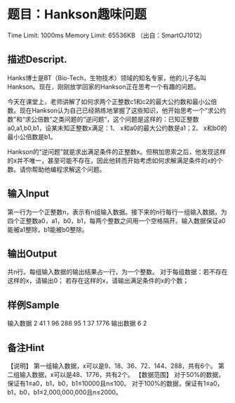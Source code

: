题目：Hankson趣味问题
====
Time Limit: 1000ms Memory Limit: 65536KB
（出自：SmartOJ1012）

## 描述Descript.

Hanks博士是BT（Bio-Tech，生物技术）领域的知名专家，他的儿子名叫Hankson。现在，刚刚放学回家的Hankson正在思考一个有趣的问题。

今天在课堂上，老师讲解了如何求两个正整数c1和c2的最大公约数和最小公倍数。现在Hankson认为自己已经熟练地掌握了这些知识，他开始思考一个“求公约数”和“求公倍数”之类问题的“逆问题”，这个问题是这样的：已知正整数a0,a1,b0,b1，设某未知正整数x满足：1、 x和a0的最大公约数是a1；2、 x和b0的最小公倍数是b1。

Hankson的“逆问题”就是求出满足条件的正整数x。但稍加思索之后，他发现这样的x并不唯一，甚至可能不存在。因此他转而开始考虑如何求解满足条件的x的个数。请你帮助他编程求解这个问题。

## 输入Input
第一行为一个正整数n，表示有n组输入数据。接下来的n行每行一组输入数据，为四个正整数a0，a1，b0，b1，每两个整数之间用一个空格隔开。输入数据保证a0能被a1整除，b1能被b0整除。

## 输出Output
共n行。每组输入数据的输出结果占一行，为一个整数。
对于每组数据：若不存在这样的x，请输出0；
若存在这样的x，请输出满足条件的x的个数；

## 样例Sample

输入数据
2
41 1 96 288
95 1 37 1776
输出数据
6
2

## 备注Hint
【说明】 第一组输入数据，x可以是9、18、36、72、144、288，共有6个。 第二组输入数据，x可以是48、1776，共有2个。 【数据范围】 对于50%的数据，保证有1≤a0，b1，b0，b1≤10000且n≤100。 对于100%的数据，保证有1≤a0，b1，b0，b1≤2,000,000,000且n≤2000。